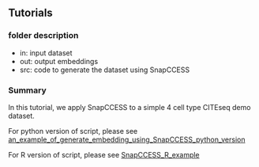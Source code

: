## Tutorials

### folder description

- in: input dataset
- out: output embeddings
- src: code to generate the dataset using SnapCCESS

### Summary

In this tutorial, we apply SnapCCESS to a simple 4 cell type CITEseq demo dataset.

For python version of script, please see [an_example_of_generate_embedding_using_SnapCCESS_python_version](https://github.com/yulijia/SnapCCESS/blob/main/tutorials/src/an_example_of_generate_embedding_using_SnapCCESS_python_version.ipynb)

For R version of script, please see
[SnapCCESS_R_example](https://htmlpreview.github.io/?https://github.com/yulijia/SnapCCESS/blob/main/tutorials/src/SnapCCESS_R_example.html)
